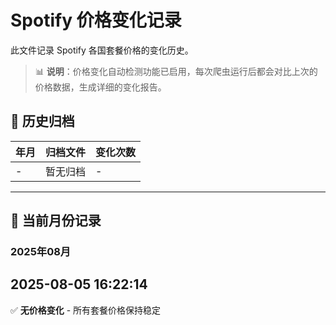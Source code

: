 # Spotify 价格变化记录

此文件记录 Spotify 各国套餐价格的变化历史。

> 📊 **说明**：价格变化自动检测功能已启用，每次爬虫运行后都会对比上次的价格数据，生成详细的变化报告。

## 📁 历史归档

| 年月 | 归档文件 | 变化次数 |
|------|----------|----------|
| - | 暂无归档 | - |

---

## 📅 当前月份记录

### 2025年08月

## 2025-08-05 16:22:14

✅ **无价格变化** - 所有套餐价格保持稳定



